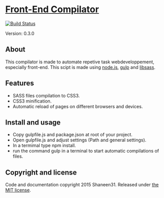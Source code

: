 # [Front-End Compilator](https://github.com/Shaneen31/Front-End-Compilator)

[![Build Status](https://travis-ci.org/Shaneen31/Front-End-Compilator.svg)](https://travis-ci.org/Shaneen31/Front-End-Compilator)

Version: 0.3.0


## About
This compilator is made to automate repetive task webdeveloppement, especially front-end.
This scipt is made using  [node.js](https://nodejs.org/), [gulp](http://gulpjs.com/) and [libsass](http://libsass.org/).

## Features

 * SASS files compilation to CSS3.
 * CSS3 minification.
 * Automatic reload of pages on different browsers and devices.

## Install and usage

 * Copy gulpfile.js and package.json at root of your project.
 * Open gulpfile.js and adjust settings (Path and general settings).
 * In a termimal type npm install.
 * run  the command gulp in a terminal to start automatic compilations of files.

## Copyright and license

Code and documentation copyright 2015 Shaneen31.
Released under [the MIT license](https://github.com/Shaneen31/Front-End-Compilator/blob/master/LICENSE.md).